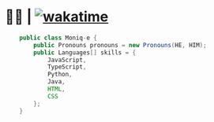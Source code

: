 # 🏳️‍🌈 | [![wakatime](https://wakatime.com/badge/user/60c305b3-64b2-4942-936e-99f38b7fe0be.svg)](https://wakatime.com/@60c305b3-64b2-4942-936e-99f38b7fe0be)
```java
    public class Moniq-e {
        public Pronouns pronouns = new Pronouns(HE, HIM);
        public Languages[] skills = {
            JavaScript,
            TypeScript,
            Python,
            Java,
            HTML,
            CSS
        };
    }
```
